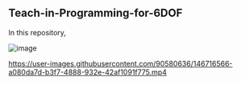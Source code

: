 ## Teach-in-Programming-for-6DOF
In this repository, 


![image](https://user-images.githubusercontent.com/90580636/146716743-1ff6baf1-b123-459e-9313-7876b5a97c8e.png)

https://user-images.githubusercontent.com/90580636/146716566-a080da7d-b3f7-4888-932e-42af1091f775.mp4

